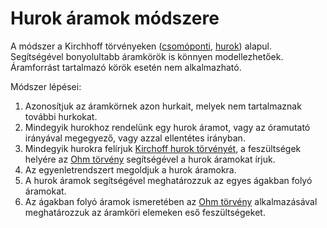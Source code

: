 # Hurok áramok módszere

A módszer a Kirchhoff törvényeken ([csomóponti](./kirchhoff-csomoponti-torvenye.md), [hurok](./kirchhoff-hurok-torvenye.md)) alapul. Segítségével bonyolultabb áramkörök is könnyen modellezhetőek. Áramforrást tartalmazó körök esetén nem alkalmazható.

Módszer lépései:
1. Azonosítjuk az áramkörnek azon hurkait, melyek nem tartalmaznak további hurkokat.
2. Mindegyik hurokhoz rendelünk egy hurok áramot, vagy az óramutató irányával megegyező, vagy azzal ellentétes irányban.
3. Mindegyik hurokra felírjuk [Kirchoff hurok törvényét](./kirchhoff-hurok-torvenye.md), a feszültségek helyére az [Ohm törvény](./ohm-torveny.md) segítségével a hurok áramokat írjuk.
4. Az egyenletrendszert megoldjuk a hurok áramokra.
5. A hurok áramok segítségével meghatározzuk az egyes ágakban folyó áramokat.
6. Az ágakban folyó áramok ismeretében az [Ohm törvény](./ohm-torveny.md) alkalmazásával meghatározzuk az áramköri elemeken eső feszültségeket.